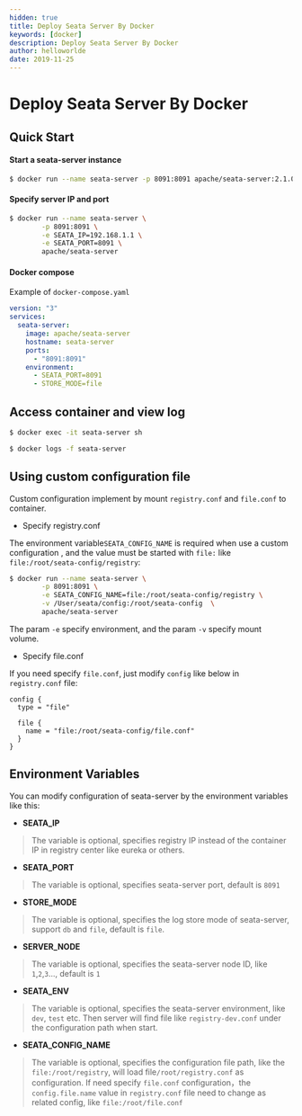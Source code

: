 ```yaml
---
hidden: true
title: Deploy Seata Server By Docker
keywords: [docker]
description: Deploy Seata Server By Docker
author: helloworlde
date: 2019-11-25
---
```


# Deploy Seata Server By Docker

## Quick Start

#### Start a seata-server instance

```bash
$ docker run --name seata-server -p 8091:8091 apache/seata-server:2.1.0
```

#### Specify server IP and port

```bash
$ docker run --name seata-server \
        -p 8091:8091 \
        -e SEATA_IP=192.168.1.1 \
        -e SEATA_PORT=8091 \
        apache/seata-server
```

#### Docker compose

Example of `docker-compose.yaml`

```yaml
version: "3"
services:
  seata-server:
    image: apache/seata-server
    hostname: seata-server
    ports:
      - "8091:8091"
    environment:
      - SEATA_PORT=8091
      - STORE_MODE=file
```

## Access container and view log

```bash
$ docker exec -it seata-server sh
```

```bash
$ docker logs -f seata-server
```

## Using custom configuration file

Custom configuration implement by mount `registry.conf` and `file.conf` to container.

- Specify registry.conf

The environment variable`SEATA_CONFIG_NAME` is required when use a custom configuration , and the value must be started with `file:` like `file:/root/seata-config/registry`:

```bash
$ docker run --name seata-server \
        -p 8091:8091 \
        -e SEATA_CONFIG_NAME=file:/root/seata-config/registry \
        -v /User/seata/config:/root/seata-config  \
        apache/seata-server
```

The param `-e` specify environment, and the param `-v` specify mount volume.

- Specify file.conf

If you need specify `file.conf`, just modify `config` like below in `registry.conf` file:

```
config {
  type = "file"

  file {
    name = "file:/root/seata-config/file.conf"
  }
}
```

## Environment Variables

You can modify configuration of seata-server  by the environment variables like this:

- **SEATA_IP**

> The variable is optional,  specifies registry IP instead of the container IP in registry center like eureka or others.

- **SEATA_PORT**

> The variable is optional, specifies seata-server port, default is `8091`

- **STORE_MODE**

> The variable is optional, specifies the log store mode of seata-server,  support `db` and `file`, default is `file`.

- **SERVER_NODE**

> The variable is optional, specifies  the seata-server node ID, like `1`,`2`,`3`..., default is `1`

- **SEATA_ENV**

> The variable is optional, specifies the seata-server environment, like `dev`, `test` etc. Then server will find file like `registry-dev.conf` under the configuration path when start.

- **SEATA_CONFIG_NAME**

> The variable is optional, specifies the configuration file path, like the `file:/root/registry`, will load file`/root/registry.conf` as configuration. If need specify `file.conf` configuration，the `config.file.name` value in `registry.conf` file need to change as related config, like `file:/root/file.conf`
